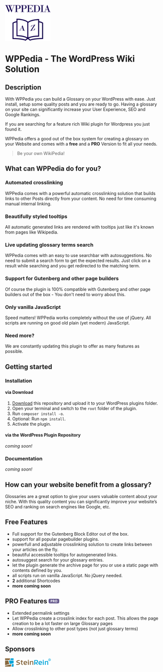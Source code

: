 <img src="https://raw.githubusercontent.com/bfiessinger/wppedia/master/assets/img/wppedia-logo.svg?sanitize=true" alt="WPPedia" width="150">

# WPPedia - The WordPress Wiki Solution

## Description
With WPPedia you can build a Glossary on your WordPress with ease. Just install, setup some quality posts and you are ready to go.
Having a glossary on your site can significantly increase your User Experience, SEO and Google Rankings.

If you are searching for a feature rich Wiki plugin for Wordpress you just found it.

WPPedia offers a good out of the box system for creating a glossary on your Website and comes with a **free** and a **PRO** Version to fit all your needs.

> Be your own WikiPedia!

## What can WPPedia do for you?

### Automated crosslinking
WPPedia comes with a powerful automatic crosslinking solution that builds links to other Posts directly from your content. No need for time consuming manual internal linking.

### Beautifully styled tooltips
All automatic generated links are rendered with tooltips just like it's known from pages like Wikipedia.

### Live updating glossary terms search
WPPedia comes with an easy to use searchbar with autosuggestions. No need to submit a search form to get the expected results. Just click on a result while searching and you get redirected to the matching term.

### Support for Gutenberg and other page builders
Of course the plugin is 100% compatible with Gutenberg and other page builders out of the box - You don't need to worry about this.

### Only vanilla JavaScript
Speed matters! WPPedia works completely without the use of jQuery. All scripts are running on good old plain (yet modern) JavaScript.

### Need more?
We are constantly updating this plugin to offer as many features as possible.

## Getting started
### Installation
#### via Download
1. [Download](https://github.com/bfiessinger/wppedia/archive/master.zip) this repository and upload it to your WordPress plugins folder.
2. Open your terminal and switch to the `root` folder of the plugin.
3. Run `composer install -o`.
4. Optional: Run `npm install`.
5. Activate the plugin.

#### via the WordPress Plugin Repository
*coming soon!*

### Documentation
*coming soon!*

## How can your website benefit from a glossary?
Glossaries are a great option to give your users valuable content about your niche. 
With this quality content you can significantly improve your website’s SEO and ranking on search engines like Google, etc.

## Free Features
* Full support for the Gutenberg Block Editor out of the box.
* support for all popular pagebuilder plugins.
* powerfull and adjustable crosslinking solution to create links between your articles on the fly.
* beautiful accessible tooltips for autogenerated links.
* autosuggest search for your glossary entries.
* let the plugin generate the archive page for you or use a static page with contents defined by you.
* all scripts run on vanilla JavaScript. No jQuery needed.
* **2** additional Shortcodes
* **more coming soon**

<h2>PRO Features <img src="https://raw.githubusercontent.com/bfiessinger/wppedia/master/assets/img/pro-badge.svg?sanitize=true" width="35" /></h2>

* Extended permalink settings
* Let WPPedia create a crosslink index for each post. This allows the page creation to be a lot faster on large Glossary pages
* Allow crosslinking to other post types (not just glossary terms)
* **more coming soon**

## Sponsors
<a href="https://www.steinrein.com/" target="_blank">
	<img src="https://raw.githubusercontent.com/bfiessinger/wppedia/master/assets/img/steinrein-logo.svg?sanitize=true" alt="SteinRein" width="150">
</a>

